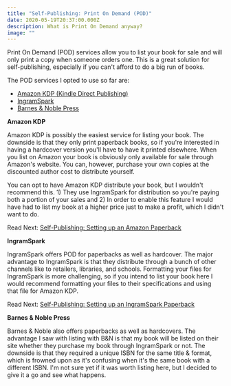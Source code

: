 ```yaml
---
title: "Self-Publishing: Print On Demand (POD)"
date: 2020-05-19T20:37:00.000Z
description: What is Print On Demand anyway?
image: ""
---
```

Print On Demand (POD) services allow you to list your book for sale and will only print a copy when someone orders one. This is a great solution for self-publishing, especially if you can't afford to do a big run of books.

The POD services I opted to use so far are:

* [Amazon KDP (Kindle Direct Publishing)](kdp.amazon.com)
* [IngramSpark](https://www.ingramspark.com/)
* [Barnes & Noble Press](https://press.barnesandnoble.com/)

**Amazon KDP**

Amazon KDP is possibly the easiest service for listing your book. The downside is that they only print paperback books, so if you're interested in having a hardcover version you'll have to have it printed elsewhere. When you list on Amazon your book is obviously only available for sale through Amazon's website. You can, however, purchase your own copies at the discounted author cost to distribute yourself.

You can opt to have Amazon KDP distribute your book, but I wouldn't recommend this. 1) They use IngramSpark for distribution so you're paying both a portion of your sales and 2) In order to enable this feature I would have had to list my book at a higher price just to make a profit, which I didn't want to do.

Read Next: [Self-Publishing: Setting up an Amazon Paperback](/post/self-publishing-setting-up-an-amazon-paperback)

**IngramSpark**

IngramSpark offers POD for paperbacks as well as hardcover. The major advantage to IngramSpark is that they distribute through a bunch of other channels like to retailers, libraries, and schools. Formatting your files for IngramSpark is more challenging, so if you intend to list your book here I would recommend formatting your files to their specifications and using that file for Amazon KDP.

Read Next: [Self-Publishing: Setting up an IngramSpark Paperback](/post/self-publishing-ingramspark)

**Barnes & Noble Press**

Barnes & Noble also offers paperbacks as well as hardcovers. The advantage I saw with listing with B&N is that my book will be listed on their site whether they purchase my book through IngramSpark or not. The downside is that they required a unique ISBN for the same title & format, which is frowned upon as it's confusing when it's the same book with a different ISBN. I'm not sure yet if it was worth listing here, but I decided to give it a go and see what happens.